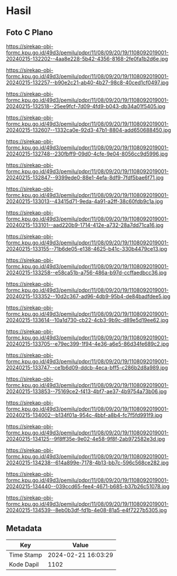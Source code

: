 # Hasil

## Foto C Plano

https://sirekap-obj-formc.kpu.go.id/49d3/pemilu/pdpr/11/08/09/20/19/1108092019001-20240215-132202--4aa8e228-5b42-4356-8168-2fe0fa1b2d6e.jpg

https://sirekap-obj-formc.kpu.go.id/49d3/pemilu/pdpr/11/08/09/20/19/1108092019001-20240215-132257--b90e2c21-ab40-4b27-98c8-40ced1cf0497.jpg

https://sirekap-obj-formc.kpu.go.id/49d3/pemilu/pdpr/11/08/09/20/19/1108092019001-20240215-132518--25ee9fcf-7d09-4fd9-b043-db34a01f5405.jpg

https://sirekap-obj-formc.kpu.go.id/49d3/pemilu/pdpr/11/08/09/20/19/1108092019001-20240215-132607--1332ca0e-92d3-47b1-8804-add650688450.jpg

https://sirekap-obj-formc.kpu.go.id/49d3/pemilu/pdpr/11/08/09/20/19/1108092019001-20240215-132748--230fbff9-09d0-4cfe-9e04-8056cc9d5996.jpg

https://sirekap-obj-formc.kpu.go.id/49d3/pemilu/pdpr/11/08/09/20/19/1108092019001-20240215-132847--9399ede0-88e1-4efa-8df9-7fdf5bae6f71.jpg

https://sirekap-obj-formc.kpu.go.id/49d3/pemilu/pdpr/11/08/09/20/19/1108092019001-20240215-133013--43415d71-9eda-4a91-a2ff-38c60fdb9c1a.jpg

https://sirekap-obj-formc.kpu.go.id/49d3/pemilu/pdpr/11/08/09/20/19/1108092019001-20240215-133101--aad220b9-1714-412e-a732-28a7dd71ca16.jpg

https://sirekap-obj-formc.kpu.go.id/49d3/pemilu/pdpr/11/08/09/20/19/1108092019001-20240215-133155--71b6de05-e138-4625-b41c-330b4479ce13.jpg

https://sirekap-obj-formc.kpu.go.id/49d3/pemilu/pdpr/11/08/09/20/19/1108092019001-20240215-133258--e58ca51b-a756-486a-b97d-ccffaedbcc36.jpg

https://sirekap-obj-formc.kpu.go.id/49d3/pemilu/pdpr/11/08/09/20/19/1108092019001-20240215-133352--10d2c367-ad96-4db9-95b4-de84badfdee5.jpg

https://sirekap-obj-formc.kpu.go.id/49d3/pemilu/pdpr/11/08/09/20/19/1108092019001-20240215-133614--10a1d730-cb22-4cb3-9b9c-d89e5d19ee62.jpg

https://sirekap-obj-formc.kpu.go.id/49d3/pemilu/pdpr/11/08/09/20/19/1108092019001-20240215-133705--e79ec399-1f94-4e36-a6e5-86d34fe689c2.jpg

https://sirekap-obj-formc.kpu.go.id/49d3/pemilu/pdpr/11/08/09/20/19/1108092019001-20240215-133747--ce1b6d09-ddcb-4eca-bff5-c286b2d8a989.jpg

https://sirekap-obj-formc.kpu.go.id/49d3/pemilu/pdpr/11/08/09/20/19/1108092019001-20240215-133853--75169ce2-f413-4bf7-ae37-4b9754a73b06.jpg

https://sirekap-obj-formc.kpu.go.id/49d3/pemilu/pdpr/11/08/09/20/19/1108092019001-20240215-134002--b134f01a-954c-4bbf-a8b4-fc7f5fd991f9.jpg

https://sirekap-obj-formc.kpu.go.id/49d3/pemilu/pdpr/11/08/09/20/19/1108092019001-20240215-134125--9f8ff35e-9e02-4e58-9f8f-2ab972582e3d.jpg

https://sirekap-obj-formc.kpu.go.id/49d3/pemilu/pdpr/11/08/09/20/19/1108092019001-20240215-134238--614a899e-7178-4b13-bb7c-596c568ce282.jpg

https://sirekap-obj-formc.kpu.go.id/49d3/pemilu/pdpr/11/08/09/20/19/1108092019001-20240215-134440--039ccd65-fee4-4671-b685-b37b26c51078.jpg

https://sirekap-obj-formc.kpu.go.id/49d3/pemilu/pdpr/11/08/09/20/19/1108092019001-20240215-134539--8eb0b3df-fd1b-4e08-81a5-e4f7227b5305.jpg


## Metadata

| Key        | Value               |
| ---------- | ------------------- |
| Time Stamp | 2024-02-21 16:03:29 |
| Kode Dapil | 1102                |



